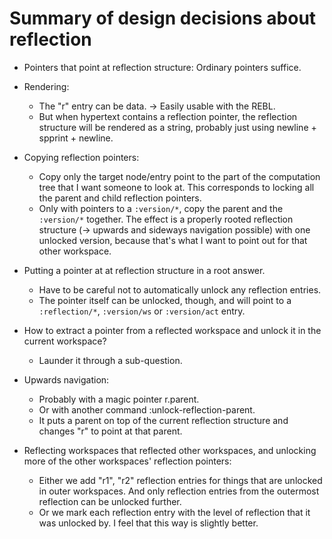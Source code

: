 # Summary of design decisions about reflection

- Pointers that point at reflection structure: Ordinary pointers suffice.

- Rendering:
    - The "r" entry can be data. → Easily usable with the REBL.
    - But when hypertext contains a reflection pointer, the reflection structure
      will be rendered as a string, probably just using newline + spprint +
      newline.

- Copying reflection pointers:
    - Copy only the target node/entry point to the part of the computation tree
      that I want someone to look at. This corresponds to locking all the parent
      and child reflection pointers.
    - Only with pointers to a `:version/*`, copy the parent and the `:version/*`
      together. The effect is a properly rooted reflection structure (→ upwards
      and sideways navigation possible) with one unlocked version, because
      that's what I want to point out for that other workspace.

- Putting a pointer at at reflection structure in a root answer.
    - Have to be careful not to automatically unlock any reflection entries.
    - The pointer itself can be unlocked, though, and will point to a
      `:reflection/*`, `:version/ws` or `:version/act` entry.

- How to extract a pointer from a reflected workspace and unlock it in the
  current workspace?
    - Launder it through a sub-question.

- Upwards navigation:
    - Probably with a magic pointer r.parent.
    - Or with another command :unlock-reflection-parent.
    - It puts a parent on top of the current reflection structure and changes
      "r" to point at that parent.

- Reflecting workspaces that reflected other workspaces, and unlocking more of
  the other workspaces' reflection pointers:
    - Either we add "r1", "r2" reflection entries for things that are unlocked
      in outer workspaces. And only reflection entries from the outermost
      reflection can be unlocked further.
    - Or we mark each reflection entry with the level of reflection that it was
      unlocked by. I feel that this way is slightly better.
